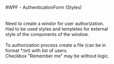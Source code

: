 #WPF - AuthenticationForm (Styles)</br>
</br>
</br>
Need to create a windor for user authorization.</br>
Had to be used styles and templetes for external</br>
style of the components of the window.</br>
</br>
To authorization process create a file (can be in</br>
format *.txt) with list of users.</br>
Checkbox "Remember me" may be without logic.</br>
